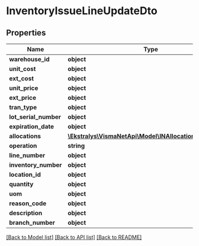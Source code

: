 # InventoryIssueLineUpdateDto

## Properties
Name | Type | Description | Notes
------------ | ------------- | ------------- | -------------
**warehouse_id** | **object** |  | [optional] 
**unit_cost** | **object** |  | [optional] 
**ext_cost** | **object** |  | [optional] 
**unit_price** | **object** |  | [optional] 
**ext_price** | **object** |  | [optional] 
**tran_type** | **object** |  | [optional] 
**lot_serial_number** | **object** |  | [optional] 
**expiration_date** | **object** |  | [optional] 
**allocations** | [**\Ekstralys\VismaNetApi\Model\INAllocationsUpdateDto[]**](INAllocationsUpdateDto.md) |  | [optional] 
**operation** | **string** |  | [optional] 
**line_number** | **object** |  | [optional] 
**inventory_number** | **object** |  | [optional] 
**location_id** | **object** |  | [optional] 
**quantity** | **object** |  | [optional] 
**uom** | **object** |  | [optional] 
**reason_code** | **object** |  | [optional] 
**description** | **object** |  | [optional] 
**branch_number** | **object** |  | [optional] 

[[Back to Model list]](../README.md#documentation-for-models) [[Back to API list]](../README.md#documentation-for-api-endpoints) [[Back to README]](../README.md)


